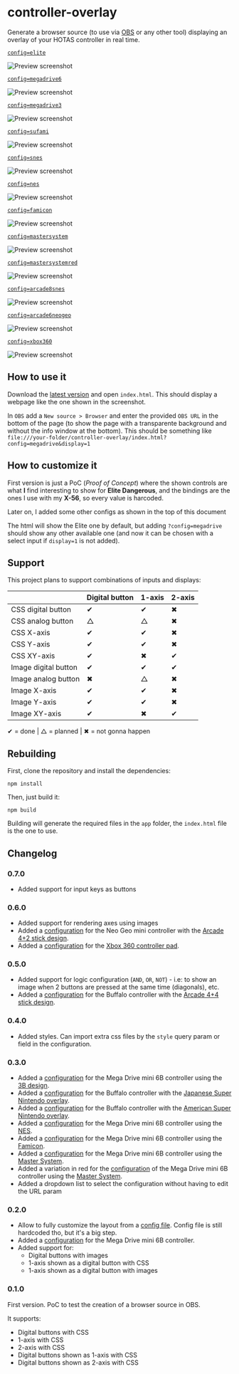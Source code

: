 # controller-overlay

Generate a browser source (to use via [OBS](https://obsproject.com/) or any other tool) displaying an overlay of your HOTAS controller in real time.

[`config=elite`](src/configs/elite.ts)

![Preview screenshot][elite-screenshot]

[`config=megadrive6`](src/configs/megadrive6.ts)

![Preview screenshot][megadrive6-screenshot]

[`config=megadrive3`](src/configs/megadrive3.ts)

![Preview screenshot][megadrive3-screenshot]

[`config=sufami`](src/configs/sufami.ts)

![Preview screenshot][sufami-screenshot]

[`config=snes`](src/configs/snes.ts)

![Preview screenshot][snes-screenshot]

[`config=nes`](src/configs/nes.ts)

![Preview screenshot][nes-screenshot]

[`config=famicon`](src/configs/famicon.ts)

![Preview screenshot][famicon-screenshot]

[`config=mastersystem`](src/configs/mastersystem.ts)

![Preview screenshot][mastersystem-screenshot]

[`config=mastersystemred`](src/configs/mastersystem-red.ts)

![Preview screenshot][mastersystemred-screenshot]

[`config=arcade8snes`](src/configs/arcade8-snes.ts)

![Preview screenshot][arcade8-screenshot]

[`config=arcade6neogeo`](src/configs/arcade6-neogeo.ts)

![Preview screenshot][arcade6-screenshot]

[`config=xbox360`](src/configs/xbox360.ts)

![Preview screenshot][xbox360-screenshot]

## How to use it

Download the [latest version](https://github.com/danikaze/controller-overlay/releases/latest) and open `index.html`. This should display a webpage like the one shown in the screenshot.

In `OBS` add a `New source > Browser` and enter the provided `OBS URL` in the bottom of the page (to show the page with a transparente background and without the info window at the bottom). This should be something like `file:///your-folder/controller-overlay/index.html?config=megadrive&display=1`

## How to customize it

First version is just a PoC (_Proof of Concept_) where the shown controls are what **I** find interesting to show for **Elite Dangerous**, and the bindings are the ones I use with my **X-56**, so every value is harcoded.

Later on, I added some other configs as shown in the top of this document

The html will show the Elite one by default, but adding `?config=megadrive` should show any other available one (and now it can be chosen with a select input if `display=1` is not added).

## Support

This project plans to support combinations of inputs and displays:

|                      | Digital button | 1-axis | 2-axis |
| -------------------- | -------------- | ------ | ------ |
| CSS digital button   | ✔              | ✔      | ✖      |
| CSS analog button    | △              | △      | ✖      |
| CSS X-axis           | ✔              | ✔      | ✖      |
| CSS Y-axis           | ✔              | ✔      | ✖      |
| CSS XY-axis          | ✔              | ✖      | ✔      |
| Image digital button | ✔              | ✔      | ✔      |
| Image analog button  | ✖              | △      | ✖      |
| Image X-axis         | ✔              | ✔      | ✖      |
| Image Y-axis         | ✔              | ✔      | ✖      |
| Image XY-axis        | ✔              | ✖      | ✔      |

✔ = done | △ = planned | ✖ = not gonna happen

## Rebuilding

First, clone the repository and install the dependencies:

```
npm install
```

Then, just build it:

```
npm build
```

Building will generate the required files in the `app` folder, the `index.html` file is the one to use.

## Changelog

### 0.7.0

- Added support for input keys as buttons

### 0.6.0

- Added support for rendering axes using images
- Added a [configuration](src/configs/arcade6-neogeo.ts) for the Neo Geo mini controller with the [Arcade 4+2 stick design](./img/arcade6-0.6.0.gif).
- Added a [configuration](src/configs/xbox360.ts) for the [Xbox 360 controller pad](img/xbox360-0.6.0.gif).

### 0.5.0

- Added support for logic configuration (`AND`, `OR`, `NOT`) - i.e: to show an image when 2 buttons are pressed at the same time (diagonals), etc.
- Added a [configuration](src/configs/arcade8-snes.ts) for the Buffalo controller with the [Arcade 4+4 stick design](img/arcade8-0.5.0.gif).

### 0.4.0

- Added styles. Can import extra css files by the `style` query param or field in the configuration.

### 0.3.0

- Added a [configuration](src/configs/megadrive3.ts) for the Mega Drive mini 6B controller using the [3B design](img/megadrive3-0.3.0.gif).
- Added a [configuration](src/configs/sufami.ts) for the Buffalo controller with the [Japanese Super Nintendo overlay](img/sufami-0.3.0.gif).
- Added a [configuration](src/configs/snes.ts) for the Buffalo controller with the [American Super Nintendo overlay](img/snes-0.3.0.gif).
- Added a [configuration](src/configs/nes.ts) for the Mega Drive mini 6B controller using the [NES](img/nes-0.3.0.gif).
- Added a [configuration](src/configs/famicon.ts) for the Mega Drive mini 6B controller using the [Famicon](img/famicon-0.3.0.gif).
- Added a [configuration](src/configs/mastersystem.ts) for the Mega Drive mini 6B controller using the [Master System](img/mastersystem-0.3.0.gif).
- Added a variation in red for the [configuration](src/configs/mastersystem-red.ts) of the Mega Drive mini 6B controller using the [Master System](img/mastersystemred-0.3.0.gif).
- Added a dropdown list to select the configuration without having to edit the URL param

### 0.2.0

- Allow to fully customize the layout from a [config file](src/configs/elite.ts).
  Config file is still hardcoded tho, but it's a big step.
- Added a [configuration](src/configs/megadrive6.ts) for the Mega Drive mini 6B controller.
- Added support for:
  - Digital buttons with images
  - 1-axis shown as a digital button with CSS
  - 1-axis shown as a digital button with images

### 0.1.0

First version. PoC to test the creation of a browser source in OBS.

It supports:

- Digital buttons with CSS
- 1-axis with CSS
- 2-axis with CSS
- Digital buttons shown as 1-axis with CSS
- Digital buttons shown as 2-axis with CSS

[elite-screenshot]: ./img/elite-0.2.0.gif 'HOTAS overlay preview'
[megadrive6-screenshot]: ./img/megadrive6-0.2.0.gif 'Mega Drive 6B overlay preview'
[megadrive3-screenshot]: ./img/megadrive3-0.3.0.gif 'Mega Drive 3B overlay preview'
[sufami-screenshot]: ./img/sufami-0.3.0.gif 'Sufami overlay preview'
[snes-screenshot]: ./img/snes-0.3.0.gif 'Sufami overlay preview'
[nes-screenshot]: ./img/nes-0.3.0.gif 'NES overlay preview'
[famicon-screenshot]: ./img/famicon-0.3.0.gif 'Famicon overlay preview'
[mastersystem-screenshot]: ./img/mastersystem-0.3.0.gif 'Master System overlay preview'
[mastersystemred-screenshot]: ./img/mastersystemred-0.3.0.gif 'Master System overlay preview (red variation)'
[arcade8-screenshot]: ./img/arcade8-0.5.0.gif '4-4 buttons Arcade Stick overlay preview'
[arcade6-screenshot]: ./img/arcade6-0.6.0.gif '4-2 buttons Arcade Stick overlay preview'
[xbox360-screenshot]: ./img/xbox360-0.6.0.gif 'Xbox360 overlay preview'
